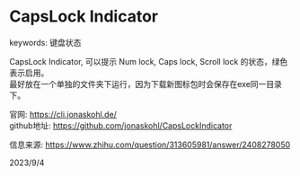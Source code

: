 # CapsLock Indicator

keywords: 键盘状态  

CapsLock Indicator, 可以提示 Num lock, Caps lock, Scroll lock 的状态，绿色表示启用。  
最好放在一个单独的文件夹下运行，因为下载新图标包时会保存在exe同一目录下。  

官网: https://cli.jonaskohl.de/  
github地址: https://github.com/jonaskohl/CapsLockIndicator  

信息来源: https://www.zhihu.com/question/313605981/answer/2408278050  


2023/9/4  
